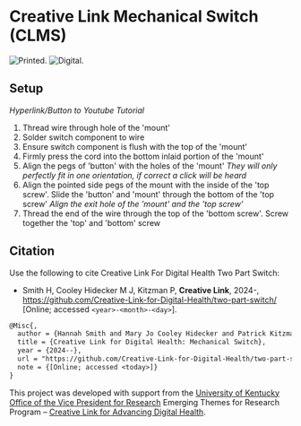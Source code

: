 # Creative Link Mechanical Switch (CLMS)
![Printed](https://github.com/Creative-Link-for-Digital-Health/two-part-switch/blob/main/assets/printed_switch.png).
![Digital](https://github.com/Creative-Link-for-Digital-Health/two-part-switch/blob/main/assets/digital_switch.jpg).
## Setup ##
*Hyperlink/Button to Youtube Tutorial*
1) Thread wire through hole of the 'mount'
2) Solder switch component to wire
3) Ensure switch component is flush with the top of the 'mount'
4) Firmly press the cord into the bottom inlaid portion of the 'mount'
5) Align the pegs of 'button' with the holes of the 'mount' *They will only perfectly fit in one orientation, if correct a click will be heard*
6) Align the pointed side pegs of the mount with the inside of the 'top screw'. Slide the 'button' and 'mount' through the bottom of the 'top screw' *Align the exit hole of the 'mount' and the 'top screw'*
7) Thread the end of the wire through the top of the 'bottom screw'. Screw together the 'top' and 'bottom' screw
## Citation
Use the following to cite Creative Link For Digital Health Two Part Switch:

- Smith H, Cooley Hidecker M J, Kitzman P,
  **Creative Link**, 2024-,
  https://github.com/Creative-Link-for-Digital-Health/two-part-switch/ [Online; accessed ```<year>-<month>-<day>```].

```latex
@Misc{,
  author = {Hannah Smith and Mary Jo Cooley Hidecker and Patrick Kitzman},
  title = {Creative Link for Digital Health: Mechanical Switch},
  year = {2024--},
  url = "https://github.com/Creative-Link-for-Digital-Health/two-part-switch/",
  note = {[Online; accessed <today>]}
}
```
This project was developed with support from the [University of Kentucky Office of the Vice President for Research](https://www.research.uky.edu/vice-president-research) Emerging Themes for Research Program – [Creative Link for Advancing Digital Health](https://creative.ai.uky.edu/).
